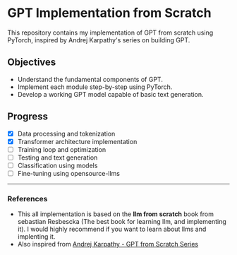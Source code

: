 # GPT Implementation from Scratch

This repository contains my implementation of GPT from scratch using PyTorch, inspired by Andrej Karpathy's series on building GPT.

## Objectives

* Understand the fundamental components of GPT.
* Implement each module step-by-step using PyTorch.
* Develop a working GPT model capable of basic text generation.

## Progress

* [x] Data processing and tokenization
* [x] Transformer architecture implementation
* [ ] Training loop and optimization
* [ ] Testing and text generation
* [ ] Classification using models
* [ ] Fine-tuning using opensource-llms

---

### References

* This all implementation is based on the **llm from scratch** book from sebastian Resbescka (The best book for learning llm, and implementing it). I would highly recommend if you want to learn about llms and implenting it.
* Also inspired from [Andrej Karpathy - GPT from Scratch Series](https://www.youtube.com/playlist?list=PLyqSpQzTE6M9gCgGiBFPs3Svr0_yO4S4u)

